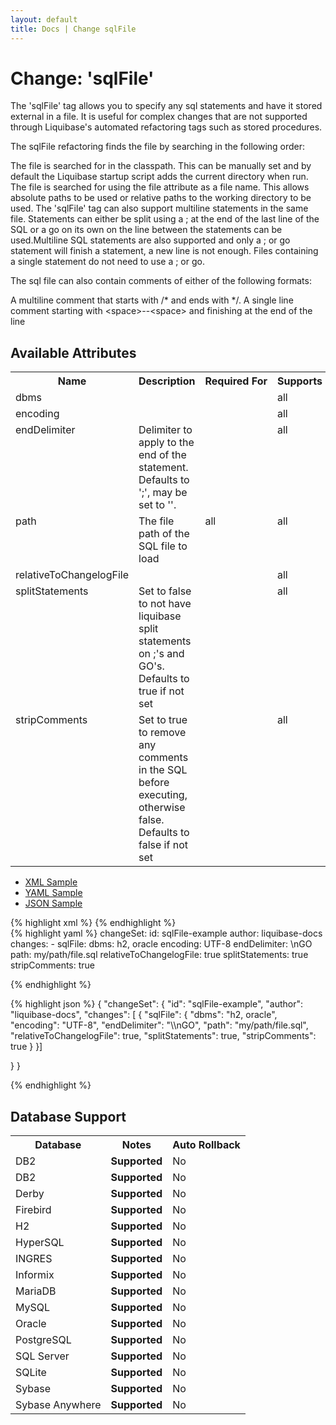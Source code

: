 ```yaml
---
layout: default
title: Docs | Change sqlFile 
---
```


<!-- ====================================================== -->
<!-- GENERATED BY ChangeDocGenerator DO NOT MODIFY MANUALLY -->
<!-- ====================================================== -->

  <script>
  $(function() {
    $( "#changelog-tabs" ).tabs();
  });
</script>

# Change: 'sqlFile'

The 'sqlFile' tag allows you to specify any sql statements and have it stored external in a file. It is useful for complex changes that are not supported through Liquibase's automated refactoring tags such as stored procedures.

The sqlFile refactoring finds the file by searching in the following order:

The file is searched for in the classpath. This can be manually set and by default the Liquibase startup script adds the current directory when run.
The file is searched for using the file attribute as a file name. This allows absolute paths to be used or relative paths to the working directory to be used.
The 'sqlFile' tag can also support multiline statements in the same file. Statements can either be split using a ; at the end of the last line of the SQL or a go on its own on the line between the statements can be used.Multiline SQL statements are also supported and only a ; or go statement will finish a statement, a new line is not enough. Files containing a single statement do not need to use a ; or go.

The sql file can also contain comments of either of the following formats:

A multiline comment that starts with /\* and ends with \*/.
A single line comment starting with &lt;space&gt;--&lt;space&gt; and finishing at the end of the line

## Available Attributes ##

<table>
<tr><th>Name</th><th>Description</th><th>Required&nbsp;For</th><th>Supports</th><th>Since</th></tr>
<tr><td style='vertical-align: top'>dbms</td><td style='vertical-align: top'></td><td style='vertical-align: top'></td><td style='vertical-align:top'>all</td><td style='vertical-align: top'>3.0</td></tr>
<tr><td style='vertical-align: top'>encoding</td><td style='vertical-align: top'></td><td style='vertical-align: top'></td><td style='vertical-align:top'>all</td><td style='vertical-align: top'></td></tr>
<tr><td style='vertical-align: top'>endDelimiter</td><td style='vertical-align: top'>Delimiter to apply to the end of the statement. Defaults to ';', may be set to ''.</td><td style='vertical-align: top'></td><td style='vertical-align:top'>all</td><td style='vertical-align: top'></td></tr>
<tr><td style='vertical-align: top'>path</td><td style='vertical-align: top'>The file path of the SQL file to load</td><td style='vertical-align: top'>all</td><td style='vertical-align:top'>all</td><td style='vertical-align: top'></td></tr>
<tr><td style='vertical-align: top'>relativeToChangelogFile</td><td style='vertical-align: top'></td><td style='vertical-align: top'></td><td style='vertical-align:top'>all</td><td style='vertical-align: top'></td></tr>
<tr><td style='vertical-align: top'>splitStatements</td><td style='vertical-align: top'>Set to false to not have liquibase split statements on ;'s and GO's. Defaults to true if not set</td><td style='vertical-align: top'></td><td style='vertical-align:top'>all</td><td style='vertical-align: top'></td></tr>
<tr><td style='vertical-align: top'>stripComments</td><td style='vertical-align: top'>Set to true to remove any comments in the SQL before executing, otherwise false. Defaults to false if not set</td><td style='vertical-align: top'></td><td style='vertical-align:top'>all</td><td style='vertical-align: top'></td></tr>
</table>

<div id='changelog-tabs'>
<ul>
    <li><a href="#tab-xml">XML Sample</a></li>
    <li><a href="#tab-yaml">YAML Sample</a></li>
    <li><a href="#tab-json">JSON Sample</a></li>
  </ul>
<div id='tab-xml'>
{% highlight xml %}
<changeSet author="liquibase-docs" id="sqlFile-example">
    <sqlFile dbms="h2, oracle"
            encoding="UTF-8"
            endDelimiter="\nGO"
            path="my/path/file.sql"
            relativeToChangelogFile="true"
            splitStatements="true"
            stripComments="true"/>
</changeSet>
{% endhighlight %}
</div>
<div id='tab-yaml'>
{% highlight yaml %}
changeSet:
  id: sqlFile-example
  author: liquibase-docs
  changes:
  - sqlFile:
      dbms: h2, oracle
      encoding: UTF-8
      endDelimiter: \nGO
      path: my/path/file.sql
      relativeToChangelogFile: true
      splitStatements: true
      stripComments: true

{% endhighlight %}
</div>
<div id='tab-json'>
{% highlight json %}
{
  "changeSet": {
    "id": "sqlFile-example",
    "author": "liquibase-docs",
    "changes": [
      {
        "sqlFile": {
          "dbms": "h2, oracle",
          "encoding": "UTF-8",
          "endDelimiter": "\\nGO",
          "path": "my/path/file.sql",
          "relativeToChangelogFile": true,
          "splitStatements": true,
          "stripComments": true
        }
      }]
    
  }
}

{% endhighlight %}
</div>
</div>


## Database Support

<table style='border:1;'>
<tr><th>Database</th><th>Notes</th><th>Auto Rollback</th></tr>
<tr><td>DB2</td><td><b>Supported</b></td><td>No</td></tr>
<tr><td>DB2</td><td><b>Supported</b></td><td>No</td></tr>
<tr><td>Derby</td><td><b>Supported</b></td><td>No</td></tr>
<tr><td>Firebird</td><td><b>Supported</b></td><td>No</td></tr>
<tr><td>H2</td><td><b>Supported</b></td><td>No</td></tr>
<tr><td>HyperSQL</td><td><b>Supported</b></td><td>No</td></tr>
<tr><td>INGRES</td><td><b>Supported</b></td><td>No</td></tr>
<tr><td>Informix</td><td><b>Supported</b></td><td>No</td></tr>
<tr><td>MariaDB</td><td><b>Supported</b></td><td>No</td></tr>
<tr><td>MySQL</td><td><b>Supported</b></td><td>No</td></tr>
<tr><td>Oracle</td><td><b>Supported</b></td><td>No</td></tr>
<tr><td>PostgreSQL</td><td><b>Supported</b></td><td>No</td></tr>
<tr><td>SQL Server</td><td><b>Supported</b></td><td>No</td></tr>
<tr><td>SQLite</td><td><b>Supported</b></td><td>No</td></tr>
<tr><td>Sybase</td><td><b>Supported</b></td><td>No</td></tr>
<tr><td>Sybase Anywhere</td><td><b>Supported</b></td><td>No</td></tr>
</table>
